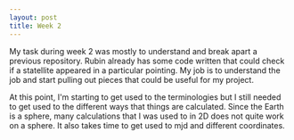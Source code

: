 ```yaml
---
layout: post
title: Week 2
---
```


My task during week 2 was mostly to understand and break apart a previous repository. Rubin already has some code written that could check if a statellite appeared in a particular pointing. My job is to understand the job and start pulling out pieces that could be useful for my project. 

At this point, I'm starting to get used to the terminologies but I still needed to get used to the different ways that things are calculated. Since the Earth is a sphere, many calculations that I was used to in 2D does not quite work on a sphere. It also takes time to get used to mjd and different coordinates. 

